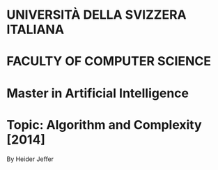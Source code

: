 # <span class="smallcaps">UNIVERSITÀ DELLA SVIZZERA ITALIANA</span>

# FACULTY OF COMPUTER SCIENCE

# Master in Artificial Intelligence

# Topic: Algorithm and Complexity \[2014\]

By Heider Jeffer

